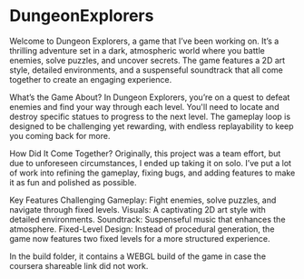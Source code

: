 # DungeonExplorers

Welcome to Dungeon Explorers, a game that I’ve been working on. It’s a thrilling adventure set in a dark, atmospheric world where you battle enemies, solve puzzles, and uncover secrets. The game features a 2D art style, detailed environments, and a suspenseful soundtrack that all come together to create an engaging experience.

What’s the Game About?
In Dungeon Explorers, you’re on a quest to defeat enemies and find your way through each level. You'll need to locate and destroy specific statues to progress to the next level. The gameplay loop is designed to be challenging yet rewarding, with endless replayability to keep you coming back for more.

How Did It Come Together?
Originally, this project was a team effort, but due to unforeseen circumstances, I ended up taking it on solo. I’ve put a lot of work into refining the gameplay, fixing bugs, and adding features to make it as fun and polished as possible.

Key Features
Challenging Gameplay: Fight enemies, solve puzzles, and navigate through fixed levels.
Visuals: A captivating 2D art style with detailed environments.
Soundtrack: Suspenseful music that enhances the atmosphere.
Fixed-Level Design: Instead of procedural generation, the game now features two fixed levels for a more structured experience.

In the build folder, it contains a WEBGL build of the game in case the coursera shareable link did not work.
